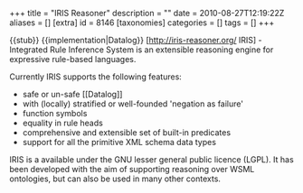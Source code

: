 +++
title = "IRIS Reasoner"
description = ""
date = 2010-08-27T12:19:22Z
aliases = []
[extra]
id = 8146
[taxonomies]
categories = []
tags = []
+++

{{stub}}
{{implementation|Datalog}}
[http://iris-reasoner.org/ IRIS] - Integrated Rule Inference System is an extensible reasoning engine for expressive rule-based languages. 

Currently IRIS supports the following features: 
* safe or un-safe [[Datalog]]
* with (locally) stratified or well-founded 'negation as failure' 
* function symbols
* equality in rule heads
* comprehensive and extensible set of built-in predicates
* support for all the primitive XML schema data types

IRIS is a available under the GNU lesser general public licence (LGPL). It has been developed with the aim of supporting reasoning over WSML ontologies, but can also be used in many other contexts.

